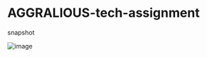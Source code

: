 ﻿# AGGRALIOUS-tech-assignment

 snapshot  

![image](https://github.com/Santoshalimkar/AGGRALIOUS-tech-assignment/assets/112555787/0e8f7701-99cd-404c-a5a9-b3ec7707e1ae)
